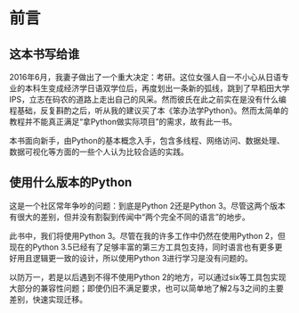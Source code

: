 # 前言

## 这本书写给谁

2016年6月，我妻子做出了一个重大决定：考研。这位女强人自一不小心从日语专业的本科生变成经济学日语双学位后，再度划出一条新的弧线，跳到了早稻田大学IPS，立志在码农的道路上走出自己的风采。然而彼氏在此之前实在是没有什么编程基础，反复斟酌之后，听从我的建议买了本《笨办法学Python》。然而太简单的教程并不能真正满足“拿Python做实际项目”的需求，故有此一书。

本书面向新手，由Python的基本概念入手，包含多线程、网络访问、数据处理、数据可视化等方面的一些个人认为比较合适的实践。

## 使用什么版本的Python

这是一个社区常年争吵的问题：到底是Python 2还是Python 3。尽管这两个版本有很大的差别，但并没有割裂到传闻中“两个完全不同的语言”的地步。

此书中，我们将使用Python 3。尽管在我的许多工作中仍然在使用Python 2，但现在的Python 3.5已经有了足够丰富的第三方工具包支持，同时语言也有更多更好用且逻辑更一致的设计，所以使用Python 3进行学习是没有问题的。

以防万一，若是以后遇到不得不使用Python 2的地方，可以通过six等工具包实现大部分的兼容性问题；即使仍旧不满足要求，也可以简单地了解2与3之间的主要差别，快速实现迁移。

## 



